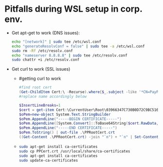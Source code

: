 # Pitfalls during WSL setup in corp. env.

- Get apt-get to work (DNS issues):

  ```bash
  echo "[network]" | sudo tee /etc/wsl.conf
  echo "generateResolvConf = false" | sudo tee -a /etc/wsl.conf
  sudo rm -Rf /etc/resolv.conf
  echo "nameserver 8.8.8.8" | sudo tee /etc/resolv.conf 
  sudo chattr +i /etc/resolv.conf
  ```

- Get curl to work (SSL issues)

  - #getting curl to work

    ```powershell
    #find root cert 
    (Get-ChildItem Cert:\ -Recurse).where{$_.subject -like '*CN=PayPal*Root CA*'}
    #replace name accordingly below
    
    $InsertLineBreaks=1
    $cert = get-item Cert:\CurrentUser\Root\03966347C730B0D72C9BC5167BDC59980C53344A
    $oPem=new-object System.Text.StringBuilder
    $oPem.AppendLine("-----BEGIN CERTIFICATE-----")
    $oPem.AppendLine([System.Convert]::ToBase64String($cert.RawData,$InsertLineBreaks))
    $oPem.AppendLine("-----END CERTIFICATE-----")
    $oPem.ToString() | out-file .\PPRootCert.crt
    ((Get-Content .\PPRootCert.crt) -join "`n") + "`n" | Set-Content -NoNewline .\PPRootCert.crt
    ```

  - ```bash
    sudo apt-get install ca-certificates
    sudo cp PPCert.crt /usr/local/share/ca-certificates
    sudo apt-get install ca-certificates
    sudo update-ca-certificates
    ```

    

